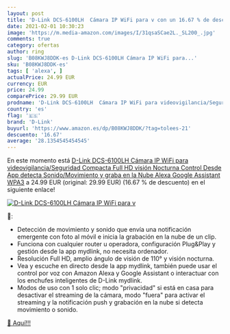 ```yaml
---
layout: post
title: 'D-Link DCS-6100LH  Cámara IP WiFi para v con un 16.67 % de descuento'
date: 2021-02-01 10:30:23
image: 'https://m.media-amazon.com/images/I/31qsaSCae2L._SL200_.jpg'
comments: true
category: ofertas
author: ring
slug: 'B08KWJ8DDK-es D-Link DCS-6100LH Cámara IP WiFi para...'
sku: 'B08KWJ8DDK-es'
tags: [ 'alexa', ]
actualPrice: 24.99 EUR
currency: EUR
price: 24.99
comparePrice: 29.99 EUR
prodname: 'D-Link DCS-6100LH  Cámara IP WiFi para videovigilancia/Seguridad  Compacta  Full HD  visión Nocturna  Control Desde App  detecta Sonido/Movimiento y graba en la Nube  Alexa  Google Assistant  WPA3'
country: 'es'
flag: '🇪🇸'
brand: 'D-Link'
buyurl: 'https://www.amazon.es/dp/B08KWJ8DDK/?tag=tolees-21'
descuento: '16.67'
average: '28.1354545454545'
---
```


En este momento está [D-Link DCS-6100LH  Cámara IP WiFi para videovigilancia/Seguridad  Compacta  Full HD  visión Nocturna  Control Desde App  detecta Sonido/Movimiento y graba en la Nube  Alexa  Google Assistant  WPA3](https://www.amazon.es/dp/B08KWJ8DDK/?tag=tolees-21) a 24.99 EUR (original: 29.99 EUR) (16.67 %  de descuento) en el siguiente enlace!

[![D-Link DCS-6100LH  Cámara IP WiFi para v](https://m.media-amazon.com/images/I/31qsaSCae2L._SL200_.jpg)](https://www.amazon.es/dp/B08KWJ8DDK/?tag=tolees-21)

🔎:

- Detección de movimiento y sonido que envía una notificación emergente con foto al móvil e inicia la grabación en la nube de un clip.
- Funciona con cualquier router u operadora, configuración Plug&Play y gestión desde la app mydlink, no necesita ordenador.
- Resolución Full HD, amplio ángulo de visión de 110° y visión nocturna.
- Vea y escuche en directo desde la app mydlink, también puede usar el control por voz con Amazon Alexa y Google Assistant o interactuar con los enchufes inteligentes de D-Link mydlink.
- Modos de uso con 1 solo clic; modo "privacidad" si está en casa para desactivar el streaming de la cámara, modo "fuera" para activar el streaming y la notificación push y grabación en la nube si detecta movimiento o sonido.

[🛒 Aquí!!!](https://www.amazon.es/dp/B08KWJ8DDK/?tag=tolees-21)

